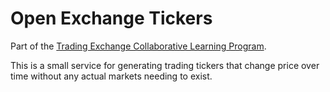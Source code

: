 
# Open Exchange Tickers

Part of the [Trading Exchange Collaborative Learning Program](https://github.com/pecknigel/trading-exchange-collaborative-learning).

This is a small service for generating trading tickers that change price over time without any actual markets needing to exist.
